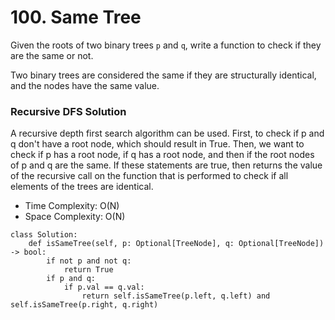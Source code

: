 # 100. Same Tree
Given the roots of two binary trees `p` and `q`, write a function to check if they are the same or not.

Two binary trees are considered the same if they are structurally identical, and the nodes have the same value.



### Recursive DFS Solution
A recursive depth first search algorithm can be used. First, to check if p and q don't have a root node, which should result in True.
Then, we want to check if p has a root node, if q has a root node, and then if the root nodes of p and q are the same. If these statements are true, then returns the value of the recursive call on the function that is performed to check if all elements of the trees are identical. 
- Time Complexity: O(N)
- Space Complexity: O(N)
```
class Solution:
    def isSameTree(self, p: Optional[TreeNode], q: Optional[TreeNode]) -> bool:
        if not p and not q:
            return True
        if p and q:
            if p.val == q.val:
                return self.isSameTree(p.left, q.left) and self.isSameTree(p.right, q.right)
```
